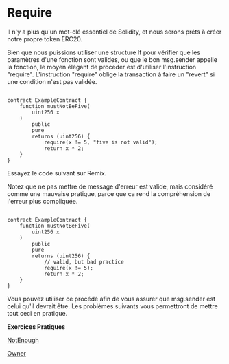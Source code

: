 # Require

Il n'y a plus qu'un mot-clé essentiel de Solidity, et nous serons prêts à créer notre propre token ERC20.

Bien que nous puissions utiliser une structure If pour vérifier que les paramètres d'une fonction sont valides, ou que le bon msg.sender appelle la fonction, le moyen élégant de procéder est d'utiliser l'instruction "require". L'instruction "require" oblige la transaction à faire un "revert" si une condition n'est pas validée.

```solidity

contract ExampleContract {
    function mustNotBeFive(
        uint256 x
    ) 
        public 
        pure 
        returns (uint256) {
            require(x != 5, "five is not valid");
            return x * 2;
    }
}

```

Essayez le code suivant sur Remix.

Notez que ne pas mettre de message d'erreur est valide, mais considéré comme une mauvaise pratique, parce que ça rend la compréhension de l'erreur plus compliquée.

```solidity

contract ExampleContract {
    function mustNotBeFive(
        uint256 x
    ) 
        public 
        pure 
        returns (uint256) {
            // valid, but bad practice
            require(x != 5);
            return x * 2;
    }
}
```

Vous pouvez utiliser ce procédé afin de vous assurer que msg.sender est celui qu'il devrait être. Les problèmes suivants vous permettront de mettre tout ceci en pratique.

**Exercices Pratiques**

[NotEnough](https://github.com/RareSkills/Solidity-Exercises/tree/main/NotEnough)

[Owner](https://github.com/RareSkills/Solidity-Exercises/tree/main/Owner)
